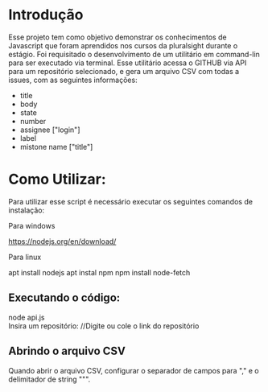 # Introdução

Esse projeto tem como objetivo demonstrar os conhecimentos de Javascript que foram aprendidos nos cursos da pluralsight durante o estágio. Foi requisitado o desenvolvimento de um utilitário em command-lin para ser executado via terminal. Esse utilitário acessa o GITHUB via API para um repositório selecionado, e gera um arquivo CSV com todas a issues, com as seguintes informações: 

- title
- body
- state
- number
- assignee ["login"]
- label 
- mistone name ["title"]

# Como Utilizar:

Para utilizar esse script é necessário executar os seguintes comandos de instalação:

Para windows  

https://nodejs.org/en/download/  

Para linux  

apt install nodejs 
apt instal npm 
npm install node-fetch  

## Executando o código:

node api.js  
Insira um repositório: //Digite ou cole o link do repositório

## Abrindo o arquivo CSV

Quando abrir o arquivo CSV, configurar o separador de campos para "," e o delimitador de string """.